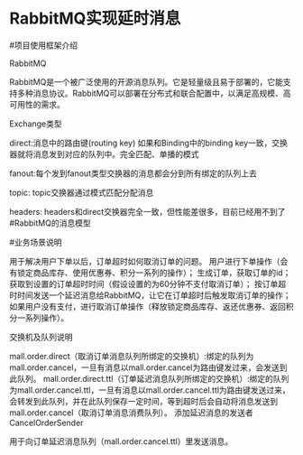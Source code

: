 # RabbitMQ实现延时消息

#项目使用框架介绍

RabbitMQ

RabbitMQ是一个被广泛使用的开源消息队列。它是轻量级且易于部署的，它能支持多种消息协议。RabbitMQ可以部署在分布式和联合配置中，以满足高规模、高可用性的需求。

Exchange类型

direct:消息中的路由键(routing key) 如果和Binding中的binding key一致，交换器就将消息发到对应的队列中。完全匹配、单播的模式

fanout:每个发到fanout类型交换器的消息都会分到所有绑定的队列上去

topic: topic交换器通过模式匹配分配消息

headers: headers和direct交换器完全一致，但性能差很多，目前已经用不到了
#RabbitMQ的消息模型

#业务场景说明

用于解决用户下单以后，订单超时如何取消订单的问题。
用户进行下单操作（会有锁定商品库存、使用优惠券、积分一系列的操作）；
生成订单，获取订单的id；
获取到设置的订单超时时间（假设设置的为60分钟不支付取消订单）；
按订单超时时间发送一个延迟消息给RabbitMQ，让它在订单超时后触发取消订单的操作；
如果用户没有支付，进行取消订单操作（释放锁定商品库存、返还优惠券、返回积分一系列操作）。

交换机及队列说明

mall.order.direct（取消订单消息队列所绑定的交换机）:绑定的队列为mall.order.cancel，一旦有消息以mall.order.cancel为路由键发过来，会发送到此队列。
mall.order.direct.ttl（订单延迟消息队列所绑定的交换机）:绑定的队列为mall.order.cancel.ttl，一旦有消息以mall.order.cancel.ttl为路由键发送过来，会转发到此队列，并在此队列保存一定时间，等到超时后会自动将消息发送到mall.order.cancel（取消订单消息消费队列）。
添加延迟消息的发送者CancelOrderSender

用于向订单延迟消息队列（mall.order.cancel.ttl）里发送消息。